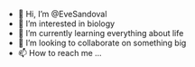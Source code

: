 - 👋 Hi, I’m @EveSandoval
- 👀 I’m interested in biology
- 🌱 I’m currently learning everything about life 
- 💞️ I’m looking to collaborate on something big
- 📫 How to reach me ...

<!---
EveSandoval/EveSandoval is a ✨ special ✨ repository because its `README.md` (this file) appears on your GitHub profile.
You can click the Preview link to take a look at your changes.
--->
